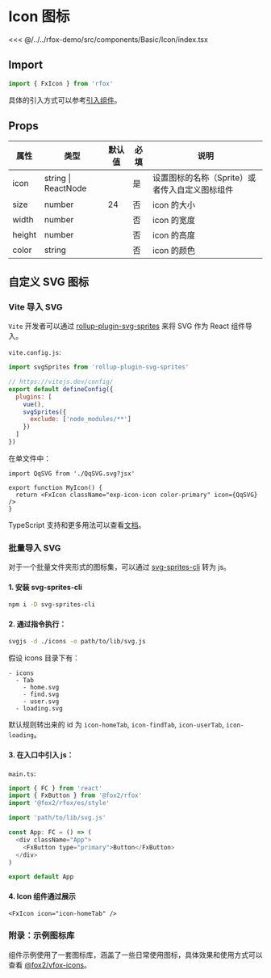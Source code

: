 # Icon 图标

<CodeDemo name="Icon">

<<< @/../../rfox-demo/src/components/Basic/Icon/index.tsx

</CodeDemo>

## Import

```js
import { FxIcon } from 'rfox'
```

具体的引入方式可以参考[引入组件](../guide/import.md)。

## Props

| 属性   | 类型                | 默认值 | 必填 | 说明                                           |
| ------ | ------------------- | ------ | ---- | ---------------------------------------------- |
| icon   | string \| ReactNode |        | 是   | 设置图标的名称（Sprite）或者传入自定义图标组件 |
| size   | number              | 24     | 否   | icon 的大小                                    |
| width  | number              |        | 否   | icon 的宽度                                    |
| height | number              |        | 否   | icon 的高度                                    |
| color  | string              |        | 否   | icon 的颜色                                    |

## 自定义 SVG 图标

### Vite 导入 SVG

`Vite` 开发者可以通过 [rollup-plugin-svg-sprites](https://github.com/godxiaoji/rollup-plugin-svg-sprites) 来将 SVG 作为 React 组件导入。

`vite.config.js`:

```js
import svgSprites from 'rollup-plugin-svg-sprites'

// https://vitejs.dev/config/
export default defineConfig({
  plugins: [
    vue(),
    svgSprites({
      exclude: ['node_modules/**']
    })
  ]
})
```

在单文件中：

```tsx
import QqSVG from './QqSVG.svg?jsx'

export function MyIcon() {
  return <FxIcon className="exp-icon-icon color-primary" icon={QqSVG} />
}
```

TypeScript 支持和更多用法可以查看[文档](https://github.com/godxiaoji/rollup-plugin-svg-sprites)。

### 批量导入 SVG

对于一个批量文件夹形式的图标集，可以通过 [svg-sprites-cli](https://github.com/godxiaoji/svg-sprites-cli) 转为 js。

#### 1. 安装 svg-sprites-cli

```sh
npm i -D svg-sprites-cli
```

#### 2. 通过指令执行：

```sh
svgjs -d ./icons -o path/to/lib/svg.js
```

假设 icons 目录下有：

```
- icons
  - Tab
    - home.svg
    - find.svg
    - user.svg
  - loading.svg
```

默认规则转出来的 id 为 `icon-homeTab`, `icon-findTab`, `icon-userTab`, `icon-loading`。

#### 3. 在入口中引入 js：

`main.ts`:

```js
import { FC } from 'react'
import { FxButton } from '@fox2/rfox'
import '@fox2/rfox/es/style'

import 'path/to/lib/svg.js'

const App: FC = () => (
  <div className="App">
    <FxButton type="primary">Button</FxButton>
  </div>
)

export default App
```

#### 4. Icon 组件通过展示

```tsx
<FxIcon icon="icon-homeTab" />
```

### 附录：示例图标库

组件示例使用了一套图标库，涵盖了一些日常使用图标，具体效果和使用方式可以查看 [@fox2/vfox-icons](https://github.com/godxiaoji/vfox/tree/main/packages/vfox-icons)。
